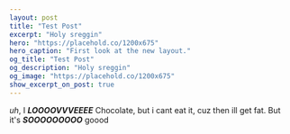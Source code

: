 ```yaml
---
layout: post
title: "Test Post"
excerpt: "Holy sreggin"
hero: "https://placehold.co/1200x675"
hero_caption: "First look at the new layout."
og_title: "Test Post"
og_description: "Holy sreggin"
og_image: "https://placehold.co/1200x675"
show_excerpt_on_post: true
---
```


*uh*, I ***LOOOOVVVEEEE*** Chocolate, but i cant eat it, cuz then ill get fat. But it's ***SOOOOOOOOO*** goood
